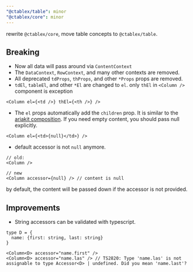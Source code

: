 ```yaml
---
"@ctablex/table": minor
"@ctablex/core": minor
---
```


rewrite `@ctablex/core`, move table concepts to `@ctablex/table`.

## Breaking

- Now all data will pass around via `ContentContext`
- The `DataContext`, `RowContext`, and many other contexts are removed.
- All deprecated `tdProps`, `thProps`, and other `*Props` props are removed.
- `tdEl`, `tableEl`, and other `*El` are changed to `el`. only `thEl` in `<Column />` component is exception

```tsx
<Column el={<td />} thEl={<th />} />
```

- The `el` props automatically add the `children` prop. It is similar to the [ariakit composition]. If you need empty content, you should pass null explicitly.

```tsx
<Column el={<td>{null}</td>} />
```

- default accessor is not `null` anymore.

```tsx
// old:
<Column />

// new
<Column accessor={null} /> // content is null
```

by default, the content will be passed down if the accessor is not provided.

## Improvements

- String accessors can be validated with typescript.

```tsx
type D = {
  name: {first: string, last: string}
}

<Column<D> accessor="name.first" />
<Column<D> accessor="name.las" /> // TS2820: Type 'name.las' is not assignable to type Accessor<D> | undefined. Did you mean 'name.last'?
```

[ariakit composition]: https://ariakit.org/guide/composition
